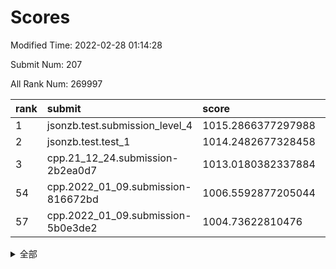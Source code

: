 # Scores

Modified Time: 2022-02-28 01:14:28

Submit Num: 207

All Rank Num: 269997

| rank |               submit               |       score        |       sigma        | pk_num |
| :--- | :--------------------------------- | :----------------- | :----------------- | :----- |
| 1    | jsonzb.test.submission_level_4     | 1015.2866377297988 | 0.8310387487054518 | 5217   |
| 2    | jsonzb.test.test_1                 | 1014.2482677328458 | 0.8446817333638433 | 5218   |
| 3    | cpp.21_12_24.submission-2b2ea0d7   | 1013.0180382337884 | 0.7967772241013154 | 5214   |
| 54   | cpp.2022_01_09.submission-816672bd | 1006.5592877205044 | 0.7173378988969186 | 5224   |
| 57   | cpp.2022_01_09.submission-5b0e3de2 | 1004.73622810476   | 0.7197083921955867 | 5222   |


<details>
<summary>全部</summary>

| rank |                 submit                 |       score        |       sigma        | pk_num |
| :--- | :------------------------------------- | :----------------- | :----------------- | :----- |
| 1    | jsonzb.test.submission_level_4         | 1015.2866377297988 | 0.8310387487054518 | 5217   |
| 2    | jsonzb.test.test_1                     | 1014.2482677328458 | 0.8446817333638433 | 5218   |
| 3    | cpp.21_12_24.submission-2b2ea0d7       | 1013.0180382337884 | 0.7967772241013154 | 5214   |
| 4    | gobigger.level_3.submission_level_3_22 | 1011.897946269377  | 0.768429506453121  | 5220   |
| 5    | gobigger.level_3.submission_level_3_3  | 1011.8055902741014 | 0.7743219945261227 | 5213   |
| 6    | gobigger.level_3.submission_level_3_7  | 1011.3313127301218 | 0.7750187772634124 | 5219   |
| 7    | gobigger.level_3.submission_level_3_5  | 1011.2520907065555 | 0.7606448351451688 | 5223   |
| 8    | gobigger.level_3.submission_level_3_18 | 1011.0497283257778 | 0.7863739429806492 | 5220   |
| 9    | gobigger.level_3.submission_level_3_19 | 1011.0337422541038 | 0.7576083967315492 | 5221   |
| 10   | gobigger.level_3.submission_level_3_27 | 1010.6829735327516 | 0.753517427135008  | 5212   |
| 11   | gobigger.level_3.submission_level_3_12 | 1010.673828432083  | 0.7585160481908814 | 5216   |
| 12   | gobigger.level_3.submission_level_3_25 | 1010.6655169591168 | 0.777233639894223  | 5219   |
| 13   | gobigger.level_3.submission_level_3_31 | 1010.5992207535904 | 0.7702191582282257 | 5218   |
| 14   | gobigger.level_3.submission_level_3_36 | 1010.5645951293461 | 0.7700576155920791 | 5210   |
| 15   | gobigger.level_3.submission_level_3_41 | 1010.5268814298793 | 0.755013582927964  | 5217   |
| 16   | gobigger.level_3.submission_level_3_15 | 1010.5159552913491 | 0.7656620936578474 | 5216   |
| 17   | gobigger.level_3.submission_level_3_26 | 1010.4923603837044 | 0.7640417775855091 | 5213   |
| 18   | gobigger.level_3.submission_level_3_47 | 1010.3988493232902 | 0.7543423748718969 | 5217   |
| 19   | gobigger.level_3.submission_level_3_45 | 1010.3896031658595 | 0.7701495054016834 | 5218   |
| 20   | gobigger.level_3.submission_level_3_38 | 1010.3714175554927 | 0.742311822392311  | 5218   |
| 21   | gobigger.level_3.submission_level_3_42 | 1010.2935936942921 | 0.7437778538652389 | 5218   |
| 22   | gobigger.level_3.submission_level_3_10 | 1010.2308657894764 | 0.7510570074945306 | 5216   |
| 23   | gobigger.level_3.submission_level_3_39 | 1010.2283364073269 | 0.7477070177215946 | 5222   |
| 24   | gobigger.level_3.submission_level_3_40 | 1010.1502044114594 | 0.7636955696638645 | 5220   |
| 25   | gobigger.level_3.submission_level_3_0  | 1010.11029396009   | 0.7369522659547866 | 5218   |
| 26   | gobigger.level_3.submission_level_3_34 | 1010.0897244529857 | 0.7421619786679999 | 5220   |
| 27   | gobigger.level_3.submission_level_3_48 | 1010.0337494603882 | 0.762842192657527  | 5216   |
| 28   | gobigger.level_3.submission_level_3_2  | 1009.9799380208955 | 0.7726763455823044 | 5218   |
| 29   | gobigger.level_3.submission_level_3_23 | 1009.9150221571106 | 0.7575704867079167 | 5217   |
| 30   | gobigger.level_3.submission_level_3_14 | 1009.8945049956828 | 0.7560483751935467 | 5221   |
| 31   | gobigger.level_3.submission_level_3_29 | 1009.8307177722628 | 0.7473605963523626 | 5216   |
| 32   | gobigger.level_3.submission_level_3_24 | 1009.744548045674  | 0.743113458316388  | 5217   |
| 33   | gobigger.level_3.submission_level_3_28 | 1009.6978107655489 | 0.7601869455675632 | 5213   |
| 34   | gobigger.level_3.submission_level_3_35 | 1009.5942199361779 | 0.7435586135563345 | 5215   |
| 35   | gobigger.level_3.submission_level_3_6  | 1009.5903899550156 | 0.7686876140485644 | 5215   |
| 36   | gobigger.level_3.submission_level_3_37 | 1009.5749689886205 | 0.7430901643454049 | 5219   |
| 37   | gobigger.level_3.submission_level_3_30 | 1009.5541253771129 | 0.7468170591242783 | 5219   |
| 38   | gobigger.level_3.submission_level_3_4  | 1009.5370953131713 | 0.7540241548947403 | 5215   |
| 39   | gobigger.level_3.submission_level_3_16 | 1009.4450349270684 | 0.7589701215239398 | 5221   |
| 40   | gobigger.level_3.submission_level_3_8  | 1009.4117919276188 | 0.7555818096209665 | 5219   |
| 41   | gobigger.level_3.submission_level_3_32 | 1009.3244768189489 | 0.75927218017429   | 5219   |
| 42   | gobigger.level_3.submission_level_3_33 | 1009.3074021189567 | 0.7589187679324748 | 5216   |
| 43   | gobigger.level_3.submission_level_3_21 | 1009.204248021905  | 0.7542791904008117 | 5216   |
| 44   | gobigger.level_3.submission_level_3_46 | 1009.1529228926995 | 0.7427437664381407 | 5217   |
| 45   | gobigger.level_3.submission_level_3_49 | 1009.1281906354651 | 0.7396610873565723 | 5217   |
| 46   | gobigger.level_3.submission_level_3_44 | 1009.1092686857033 | 0.7434202927078462 | 5221   |
| 47   | gobigger.level_3.submission_level_3_1  | 1008.9400717964168 | 0.768324055308868  | 5217   |
| 48   | gobigger.level_3.submission_level_3_43 | 1008.7375441126086 | 0.7457513350643209 | 5216   |
| 49   | gobigger.level_3.submission_level_3_17 | 1008.7072063737426 | 0.7393629664886778 | 5218   |
| 50   | gobigger.level_3.submission_level_3_20 | 1008.6218762878626 | 0.7266515826963964 | 5218   |
| 51   | gobigger.level_3.submission_level_3_9  | 1008.5242393668887 | 0.7305417369433739 | 5220   |
| 52   | gobigger.level_3.submission_level_3_11 | 1008.2042666466944 | 0.7169787508563095 | 5224   |
| 53   | gobigger.level_3.submission_level_3_13 | 1007.6867501768926 | 0.7440425066593557 | 5213   |
| 54   | cpp.2022_01_09.submission-816672bd     | 1006.5592877205044 | 0.7173378988969186 | 5224   |
| 55   | gobigger.level_1.submission_level_1_17 | 1005.151653177725  | 0.7314228231951835 | 5212   |
| 56   | gobigger.level_1.submission_level_1_11 | 1004.7685146943983 | 0.7253828495428181 | 5220   |
| 57   | cpp.2022_01_09.submission-5b0e3de2     | 1004.73622810476   | 0.7197083921955867 | 5222   |
| 58   | gobigger.level_1.submission_level_1_24 | 1004.5896866830526 | 0.7121095268256574 | 5218   |
| 59   | gobigger.level_1.submission_level_1_14 | 1004.5651087346736 | 0.7231507653319894 | 5224   |
| 60   | gobigger.level_1.submission_level_1_32 | 1004.4187271206807 | 0.7305211583015078 | 5217   |
| 61   | gobigger.level_1.submission_level_1_13 | 1004.4043150271362 | 0.7215941849980697 | 5217   |
| 62   | gobigger.level_1.submission_level_1_35 | 1004.3613205091864 | 0.7223169609015474 | 5215   |
| 63   | gobigger.level_1.submission_level_1_26 | 1004.2601679057937 | 0.7134564812559316 | 5216   |
| 64   | gobigger.level_1.submission_level_1_38 | 1004.1796197297647 | 0.7243607392467628 | 5221   |
| 65   | gobigger.level_1.submission_level_1_45 | 1004.1309050252569 | 0.7148980543383245 | 5217   |
| 66   | gobigger.level_1.submission_level_1_10 | 1004.0850324272882 | 0.7147093015381798 | 5218   |
| 67   | gobigger.level_1.submission_level_1_39 | 1004.0745081588007 | 0.7258724225082689 | 5216   |
| 68   | gobigger.level_1.submission_level_1_19 | 1004.0241777358476 | 0.739052490269802  | 5219   |
| 69   | gobigger.level_1.submission_level_1_0  | 1003.8243450853457 | 0.7219655117682744 | 5216   |
| 70   | gobigger.level_1.submission_level_1_30 | 1003.7239560526489 | 0.7130635558136275 | 5217   |
| 71   | gobigger.level_1.submission_level_1_8  | 1003.7171751617847 | 0.7177544558248722 | 5220   |
| 72   | gobigger.level_1.submission_level_1_48 | 1003.6957441014375 | 0.7121496773635944 | 5218   |
| 73   | gobigger.level_1.submission_level_1_37 | 1003.644553439132  | 0.709450623330191  | 5224   |
| 74   | gobigger.level_1.submission_level_1_47 | 1003.4932111920282 | 0.7101436815726929 | 5222   |
| 75   | gobigger.level_1.submission_level_1_49 | 1003.464314502727  | 0.719621900704197  | 5216   |
| 76   | gobigger.level_1.submission_level_1_27 | 1003.4511371107853 | 0.7080549029161552 | 5223   |
| 77   | gobigger.level_1.submission_level_1_15 | 1003.3381784522915 | 0.7276091587218477 | 5217   |
| 78   | gobigger.level_1.submission_level_1_41 | 1003.2896285178507 | 0.715273012479412  | 5218   |
| 79   | gobigger.level_1.submission_level_1_1  | 1003.2033477773723 | 0.7197744081034955 | 5221   |
| 80   | gobigger.level_1.submission_level_1_25 | 1003.1907454856744 | 0.7017125718554988 | 5220   |
| 81   | gobigger.level_1.submission_level_1_43 | 1003.187817854234  | 0.7326428371890404 | 5220   |
| 82   | gobigger.level_1.submission_level_1_40 | 1003.160346703883  | 0.7164023301340595 | 5210   |
| 83   | gobigger.level_1.submission_level_1_31 | 1003.0898344947184 | 0.7201241509077247 | 5217   |
| 84   | gobigger.level_1.submission_level_1_29 | 1003.065911643821  | 0.7107175912148218 | 5222   |
| 85   | gobigger.level_1.submission_level_1_44 | 1003.0609766364596 | 0.7168245105793319 | 5217   |
| 86   | gobigger.level_1.submission_level_1_5  | 1003.0515375252112 | 0.7216295451789536 | 5214   |
| 87   | gobigger.level_1.submission_level_1_42 | 1002.9784923240849 | 0.7131918013280267 | 5213   |
| 88   | gobigger.level_1.submission_level_1_33 | 1002.9563961396362 | 0.7164595353692573 | 5224   |
| 89   | gobigger.level_1.submission_level_1_3  | 1002.9394683077379 | 0.7119728730766072 | 5218   |
| 90   | gobigger.level_1.submission_level_1_21 | 1002.920971888573  | 0.7241816195228434 | 5219   |
| 91   | gobigger.level_1.submission_level_1_34 | 1002.896669855973  | 0.7172306838289156 | 5218   |
| 92   | gobigger.level_1.submission_level_1_18 | 1002.7939276832573 | 0.7182848742573341 | 5224   |
| 93   | gobigger.level_1.submission_level_1_16 | 1002.779405568256  | 0.7171523470943583 | 5213   |
| 94   | gobigger.level_1.submission_level_1_46 | 1002.7578156815473 | 0.7150474442824032 | 5217   |
| 95   | gobigger.level_1.submission_level_1_28 | 1002.7492493880231 | 0.7244919538154351 | 5219   |
| 96   | gobigger.level_1.submission_level_1_9  | 1002.7226261705808 | 0.726785549319603  | 5220   |
| 97   | gobigger.level_1.submission_level_1_12 | 1002.7139566836497 | 0.7131861845184744 | 5217   |
| 98   | gobigger.level_1.submission_level_1_2  | 1002.7000694515107 | 0.7152804736112137 | 5218   |
| 99   | gobigger.level_1.submission_level_1_7  | 1002.6910146815479 | 0.7118195228386922 | 5215   |
| 100  | gobigger.level_1.submission_level_1_23 | 1002.6268190795583 | 0.7214136341834219 | 5221   |
| 101  | gobigger.level_1.submission_level_1_22 | 1002.3440795797186 | 0.7156719925957272 | 5213   |
| 102  | gobigger.level_1.submission_level_1_6  | 1002.2395717327032 | 0.7076664401674887 | 5216   |
| 103  | gobigger.level_1.submission_level_1_36 | 1002.2381783574128 | 0.7092362788030552 | 5215   |
| 104  | gobigger.level_1.submission_level_1_4  | 1002.0802777364892 | 0.7202355042526899 | 5221   |
| 105  | gobigger.level_1.submission_level_1_20 | 1001.8615085412812 | 0.7112059280149287 | 5220   |
| 106  | gobigger.random.submission_random_1    | 997.4450615918278  | 0.7083601123518761 | 5217   |
| 107  | gobigger.random.submission_random_5    | 997.3915011460662  | 0.7040001935591552 | 5215   |
| 108  | gobigger.random.submission_random_18   | 997.1101263789394  | 0.7142049021355654 | 5217   |
| 109  | gobigger.random.submission_random_19   | 996.972111841749   | 0.7211526556943734 | 5218   |
| 110  | gobigger.random.submission_random_9    | 996.7548832384296  | 0.7230670359696512 | 5221   |
| 111  | gobigger.random.submission_random_48   | 996.7384730686865  | 0.7099801788604169 | 5222   |
| 112  | gobigger.random.submission_random_12   | 996.5880890161488  | 0.7136135135897116 | 5216   |
| 113  | gobigger.random.submission_random_45   | 996.5338593446734  | 0.7047513044778982 | 5214   |
| 114  | gobigger.random.submission_random_20   | 996.5289780510603  | 0.7116044545493315 | 5215   |
| 115  | gobigger.random.submission_random_47   | 996.5283344192911  | 0.6964998845478395 | 5216   |
| 116  | gobigger.random.submission_random_21   | 996.5251225223155  | 0.7069690121826256 | 5222   |
| 117  | gobigger.random.submission_random_4    | 996.4286142448341  | 0.7101348933584843 | 5211   |
| 118  | gobigger.random.submission_random_32   | 996.4259654850146  | 0.7157313039997598 | 5216   |
| 119  | gobigger.random.submission_random_35   | 996.4012920783331  | 0.704666254899979  | 5218   |
| 120  | gobigger.random.submission_random_23   | 996.2939109283938  | 0.7040110121647911 | 5218   |
| 121  | gobigger.random.submission_random_40   | 996.1683114339212  | 0.7238777477646654 | 5222   |
| 122  | gobigger.random.submission_random_2    | 996.0902189802387  | 0.7162652536465371 | 5220   |
| 123  | gobigger.random.submission_random_17   | 996.0842781122469  | 0.7130632209571413 | 5222   |
| 124  | gobigger.random.submission_random_27   | 996.049045590481   | 0.699007422898522  | 5218   |
| 125  | gobigger.random.submission_random_24   | 996.0395194453615  | 0.7064838218578869 | 5224   |
| 126  | gobigger.random.submission_random_37   | 996.0301697113463  | 0.7067362948822132 | 5214   |
| 127  | gobigger.random.submission_random_42   | 996.0107834758943  | 0.7071714636536046 | 5214   |
| 128  | gobigger.random.submission_random_34   | 995.9615980684756  | 0.7158787566062866 | 5214   |
| 129  | gobigger.random.submission_random_44   | 995.9564060187905  | 0.715029686345744  | 5217   |
| 130  | gobigger.random.submission_random_39   | 995.931431725092   | 0.6957029685158906 | 5215   |
| 131  | gobigger.random.submission_random_41   | 995.9285078675916  | 0.7089201120896389 | 5216   |
| 132  | gobigger.random.submission_random_28   | 995.9122251295329  | 0.7075802778236243 | 5213   |
| 133  | gobigger.random.submission_random_30   | 995.8040318511544  | 0.7193577785946854 | 5216   |
| 134  | gobigger.random.submission_random_15   | 995.6779743446389  | 0.714967915522434  | 5213   |
| 135  | gobigger.random.submission_random_0    | 995.6710578194542  | 0.7001901800689105 | 5215   |
| 136  | gobigger.random.submission_random_13   | 995.6476043677783  | 0.7165271514160978 | 5216   |
| 137  | gobigger.random.submission_random_7    | 995.6434632982862  | 0.698026159057889  | 5217   |
| 138  | gobigger.random.submission_random_38   | 995.6419818584594  | 0.7067645299354474 | 5217   |
| 139  | gobigger.random.submission_random_49   | 995.6237615278288  | 0.7078121554281571 | 5215   |
| 140  | gobigger.random.submission_random_3    | 995.619687860718   | 0.7017886563772613 | 5215   |
| 141  | gobigger.random.submission_random_25   | 995.5871386012884  | 0.7095438663773027 | 5219   |
| 142  | gobigger.random.submission_random_43   | 995.5855871790167  | 0.7002864034983689 | 5219   |
| 143  | gobigger.random.submission_random_10   | 995.5770143061148  | 0.7227647951852018 | 5219   |
| 144  | gobigger.random.submission_random_11   | 995.5631152812125  | 0.7082782875058302 | 5217   |
| 145  | gobigger.random.submission_random_33   | 995.5387928331024  | 0.7042714890103289 | 5219   |
| 146  | gobigger.random.submission_random_6    | 995.5063406068914  | 0.7402385214071929 | 5216   |
| 147  | gobigger.random.submission_random_14   | 995.4764682954576  | 0.7277761136174008 | 5214   |
| 148  | gobigger.random.submission_random_36   | 995.359674641425   | 0.7161351101117915 | 5214   |
| 149  | gobigger.random.submission_random_46   | 995.1496440008121  | 0.6968137834944158 | 5219   |
| 150  | gobigger.random.submission_random_26   | 995.1491068176337  | 0.7130554676515338 | 5216   |
| 151  | gobigger.random.submission_random_29   | 995.1487637796637  | 0.7101727985142217 | 5212   |
| 152  | gobigger.random.submission_random_16   | 995.0940146426209  | 0.7100407534006503 | 5218   |
| 153  | gobigger.random.submission_random_22   | 994.9448964612318  | 0.74373473050411   | 5215   |
| 154  | gobigger.random.submission_random_31   | 994.7827483221913  | 0.7276054241852644 | 5217   |
| 155  | gobigger.level_2.submission_level_2_37 | 994.5092860434619  | 0.7259206155783695 | 5216   |
| 156  | gobigger.random.submission_random_8    | 994.3806999770371  | 0.7200221661767973 | 5217   |
| 157  | gobigger.level_2.submission_level_2_24 | 994.205672478394   | 0.7283171467691069 | 5218   |
| 158  | gobigger.level_2.submission_level_2_13 | 993.9317798870934  | 0.7271485112088518 | 5215   |
| 159  | gobigger.level_2.submission_level_2_19 | 993.8430120418199  | 0.7369683736042502 | 5222   |
| 160  | gobigger.level_2.submission_level_2_11 | 993.3747453965564  | 0.7275616921678807 | 5216   |
| 161  | gobigger.level_2.submission_level_2_40 | 993.3736946564444  | 0.7270877032564455 | 5216   |
| 162  | gobigger.level_2.submission_level_2_31 | 993.1642060493965  | 0.7453813113940042 | 5221   |
| 163  | gobigger.level_2.submission_level_2_4  | 993.0878111547802  | 0.7600632269516453 | 5217   |
| 164  | gobigger.level_2.submission_level_2_33 | 992.8872374950136  | 0.7554700894894344 | 5216   |
| 165  | gobigger.level_2.submission_level_2_23 | 992.8489525926391  | 0.7426190253759576 | 5217   |
| 166  | gobigger.level_2.submission_level_2_30 | 992.8172498731266  | 0.7347675089969433 | 5214   |
| 167  | gobigger.level_2.submission_level_2_25 | 992.8080410371185  | 0.7366406128749783 | 5214   |
| 168  | gobigger.level_2.submission_level_2_39 | 992.8076397358122  | 0.7526065707664412 | 5217   |
| 169  | gobigger.level_2.submission_level_2_12 | 992.7994661111813  | 0.7437583701789303 | 5218   |
| 170  | gobigger.level_2.submission_level_2_44 | 992.6426996002712  | 0.7572703678847842 | 5217   |
| 171  | gobigger.level_2.submission_level_2_21 | 992.4856029528191  | 0.7412910199866085 | 5217   |
| 172  | gobigger.level_2.submission_level_2_48 | 992.4349028726015  | 0.747484671790429  | 5221   |
| 173  | gobigger.level_2.submission_level_2_29 | 992.3033512422659  | 0.7335499309012288 | 5221   |
| 174  | gobigger.level_2.submission_level_2_9  | 992.2502898126129  | 0.7458703188780759 | 5219   |
| 175  | gobigger.level_2.submission_level_2_17 | 992.231152917066   | 0.7508424559514003 | 5219   |
| 176  | gobigger.level_2.submission_level_2_34 | 992.1684219507997  | 0.757582705167683  | 5224   |
| 177  | gobigger.level_2.submission_level_2_41 | 992.1144709431765  | 0.7353767831428071 | 5217   |
| 178  | gobigger.level_2.submission_level_2_18 | 992.0978579864127  | 0.7405977387973299 | 5217   |
| 179  | gobigger.level_2.submission_level_2_46 | 992.0924269598472  | 0.7468690334391767 | 5216   |
| 180  | gobigger.level_2.submission_level_2_38 | 992.064334799428   | 0.7422361807673388 | 5214   |
| 181  | gobigger.level_2.submission_level_2_27 | 992.0090520308252  | 0.7397230505612198 | 5221   |
| 182  | gobigger.level_2.submission_level_2_43 | 991.9813713631517  | 0.7338778484180414 | 5213   |
| 183  | gobigger.level_2.submission_level_2_0  | 991.9191128039805  | 0.7422189786954753 | 5219   |
| 184  | gobigger.level_2.submission_level_2_35 | 991.7858374199044  | 0.7510492671670325 | 5216   |
| 185  | gobigger.level_2.submission_level_2_15 | 991.7855024982981  | 0.729449761985587  | 5218   |
| 186  | gobigger.level_2.submission_level_2_42 | 991.7789736336308  | 0.7305458881373489 | 5212   |
| 187  | gobigger.level_2.submission_level_2_2  | 991.7096172425332  | 0.7697682669080524 | 5217   |
| 188  | gobigger.level_2.submission_level_2_32 | 991.6752489598491  | 0.7572335881879222 | 5209   |
| 189  | gobigger.level_2.submission_level_2_45 | 991.6147598761644  | 0.7412878376055368 | 5211   |
| 190  | gobigger.level_2.submission_level_2_49 | 991.6070604169552  | 0.7426084531285889 | 5217   |
| 191  | gobigger.level_2.submission_level_2_5  | 991.5855285294228  | 0.7591680114948929 | 5212   |
| 192  | gobigger.level_2.submission_level_2_28 | 991.5021570844225  | 0.764398828644817  | 5218   |
| 193  | gobigger.level_2.submission_level_2_26 | 991.3280950172114  | 0.7549380098786684 | 5217   |
| 194  | gobigger.level_2.submission_level_2_14 | 991.3279111747172  | 0.7473309050168339 | 5214   |
| 195  | gobigger.level_2.submission_level_2_20 | 991.2683003257132  | 0.7624737644654109 | 5216   |
| 196  | gobigger.level_2.submission_level_2_8  | 991.1491666708821  | 0.7526333529537202 | 5215   |
| 197  | gobigger.level_2.submission_level_2_1  | 990.9788425920758  | 0.7603978173704611 | 5210   |
| 198  | gobigger.level_2.submission_level_2_6  | 990.7816873102738  | 0.7416333942297599 | 5221   |
| 199  | gobigger.level_2.submission_level_2_22 | 990.7289712773114  | 0.7467112682598417 | 5220   |
| 200  | gobigger.level_2.submission_level_2_36 | 990.7237189717118  | 0.7617638179744878 | 5212   |
| 201  | gobigger.level_2.submission_level_2_16 | 990.5661106180657  | 0.7608665018800896 | 5219   |
| 202  | gobigger.level_2.submission_level_2_10 | 990.4394288021801  | 0.7649775989148698 | 5217   |
| 203  | gobigger.level_2.submission_level_2_7  | 990.1272781811397  | 0.7524353381714178 | 5218   |
| 204  | gobigger.level_2.submission_level_2_47 | 989.3732503357079  | 0.7777718732916592 | 5220   |
| 205  | gobigger.level_2.submission_level_2_3  | 988.8388445476329  | 0.7866983469827661 | 5218   |
| 206  | gobigger.none.submission_none_0        | 977.0906564601216  | 1.31569024781525   | 5223   |
| 207  | gobigger.none.submission_none_1        | 975.0043782686419  | 1.5288237051002806 | 5214   |

</details>